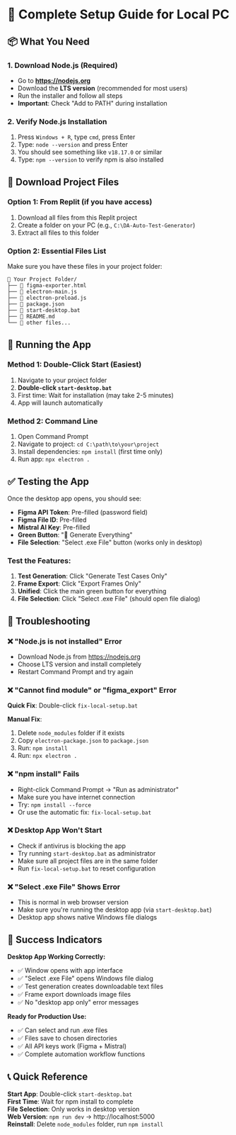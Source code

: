 # 🚀 Complete Setup Guide for Local PC

## 📦 What You Need

### 1. Download Node.js (Required)
- Go to **https://nodejs.org**
- Download the **LTS version** (recommended for most users)
- Run the installer and follow all steps
- **Important**: Check "Add to PATH" during installation

### 2. Verify Node.js Installation
1. Press `Windows + R`, type `cmd`, press Enter
2. Type: `node --version` and press Enter
3. You should see something like `v18.17.0` or similar
4. Type: `npm --version` to verify npm is also installed

## 📁 Download Project Files

### Option 1: From Replit (if you have access)
1. Download all files from this Replit project
2. Create a folder on your PC (e.g., `C:\DA-Auto-Test-Generator`)
3. Extract all files to this folder

### Option 2: Essential Files List
Make sure you have these files in your project folder:
```
📁 Your Project Folder/
├── 📄 figma-exporter.html
├── 📄 electron-main.js
├── 📄 electron-preload.js
├── 📄 package.json
├── 📄 start-desktop.bat
├── 📄 README.md
└── 📁 other files...
```

## 🎯 Running the App

### Method 1: Double-Click Start (Easiest)
1. Navigate to your project folder
2. **Double-click `start-desktop.bat`**
3. First time: Wait for installation (may take 2-5 minutes)
4. App will launch automatically

### Method 2: Command Line
1. Open Command Prompt
2. Navigate to project: `cd C:\path\to\your\project`
3. Install dependencies: `npm install` (first time only)
4. Run app: `npx electron .`

## ✅ Testing the App

Once the desktop app opens, you should see:
- **Figma API Token**: Pre-filled (password field)
- **Figma File ID**: Pre-filled
- **Mistral AI Key**: Pre-filled
- **Green Button**: "🚀 Generate Everything"
- **File Selection**: "Select .exe File" button (works only in desktop)

### Test the Features:
1. **Test Generation**: Click "Generate Test Cases Only"
2. **Frame Export**: Click "Export Frames Only" 
3. **Unified**: Click the main green button for everything
4. **File Selection**: Click "Select .exe File" (should open file dialog)

## 🔧 Troubleshooting

### ❌ "Node.js is not installed" Error
- Download Node.js from https://nodejs.org
- Choose LTS version and install completely
- Restart Command Prompt and try again

### ❌ "Cannot find module" or "figma_export" Error
**Quick Fix**: Double-click `fix-local-setup.bat`

**Manual Fix**:
1. Delete `node_modules` folder if it exists
2. Copy `electron-package.json` to `package.json`
3. Run: `npm install`
4. Run: `npx electron .`

### ❌ "npm install" Fails
- Right-click Command Prompt → "Run as administrator"
- Make sure you have internet connection
- Try: `npm install --force`
- Or use the automatic fix: `fix-local-setup.bat`

### ❌ Desktop App Won't Start
- Check if antivirus is blocking the app
- Try running `start-desktop.bat` as administrator
- Make sure all project files are in the same folder
- Run `fix-local-setup.bat` to reset configuration

### ❌ "Select .exe File" Shows Error
- This is normal in web browser version
- Make sure you're running the desktop app (via `start-desktop.bat`)
- Desktop app shows native Windows file dialogs

## 🎉 Success Indicators

**Desktop App Working Correctly:**
- ✅ Window opens with app interface
- ✅ "Select .exe File" opens Windows file dialog
- ✅ Test generation creates downloadable text files
- ✅ Frame export downloads image files
- ✅ No "desktop app only" error messages

**Ready for Production Use:**
- ✅ Can select and run .exe files
- ✅ Files save to chosen directories
- ✅ All API keys work (Figma + Mistral)
- ✅ Complete automation workflow functions

## 📞 Quick Reference

**Start App**: Double-click `start-desktop.bat`  
**First Time**: Wait for npm install to complete  
**File Selection**: Only works in desktop version  
**Web Version**: `npm run dev` → http://localhost:5000  
**Reinstall**: Delete `node_modules` folder, run `npm install`  